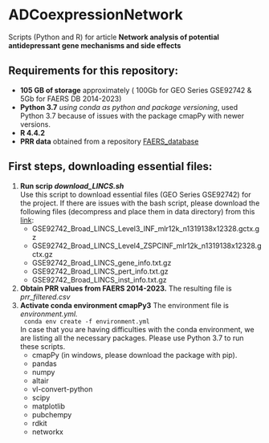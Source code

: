 # ADCoexpressionNetwork
Scripts (Python and R) for article <b>Network analysis of potential antidepressant gene mechanisms and side effects </b>

## Requirements for this repository:
<ul>
  <li> <b>105 GB of storage</b> approximately ( 100Gb for GEO Series GSE92742 & 5Gb for FAERS DB 2014-2023)
  </li>
  <li> <b>Python 3.7</b> <i>using conda as python and package versioning</i>,  used Python 3.7 because of issues with the package cmapPy with newer versions. 
  </li>
  <li> <b>R 4.4.2</b>
  </li>
  <li> <b>PRR data</b> obtained from a repository  <a href="https://github.com/TAKMU/FAERS"> FAERS_database </a>
  </li>
</ul>

## First steps, downloading essential files:
<ol>
  <li> <b>Run scrip <i>download_LINCS.sh</i></b> </br> Use this script to download essential files (GEO Series GSE92742) for the project. If there are issues with the bash script, please download the following files (decompress and place them in data directory) from this <a href="https://www.ncbi.nlm.nih.gov/geo/query/acc.cgi?acc=GSE92742">link</a>:
    <ul>
      <li>GSE92742_Broad_LINCS_Level3_INF_mlr12k_n1319138x12328.gctx.gz</li>
      <li>GSE92742_Broad_LINCS_Level4_ZSPCINF_mlr12k_n1319138x12328.gctx.gz</li>
      <li>GSE92742_Broad_LINCS_gene_info.txt.gz</li>
      <li>GSE92742_Broad_LINCS_pert_info.txt.gz</li>
      <li>GSE92742_Broad_LINCS_inst_info.txt.gz</li>
    </ul>
  </li>
  <li> <b>Obtain PRR values from FAERS 2014-2023.</b> The resulting file is <i>prr_filtered.csv</i>
  </li>
  <li> <b>Activate conda environment cmapPy3</b> The environment file is <i>environment.yml.</i></br>
    <code> conda env create -f environment.yml </code>
    </br>In case that you are having difficulties with the conda environment, we are listing all the necessary packages. Please use Python 3.7 to run these scripts. 
    <ul>
      <li>cmapPy (in windows, please download the package with pip).</li>
      <li>pandas</li>
      <li>numpy</li>
      <li>altair</li>
      <li>vl-convert-python</li>
      <li>scipy</li>
      <li>matplotlib</li>
      <li>pubchempy</li>
      <li>rdkit</li>
      <li>networkx</li>
    </ul>
  </li>
</ol>

